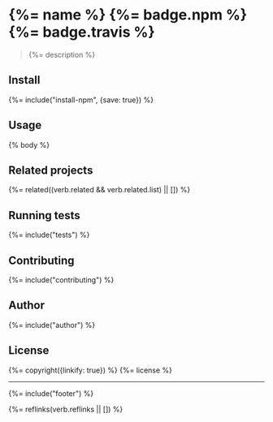 # {%= name %} {%= badge.npm %} {%= badge.travis %}

> {%= description %}

## Install
{%= include("install-npm", {save: true}) %}

## Usage
{% body %}

## Related projects
{%= related((verb.related && verb.related.list) || []) %}  

## Running tests
{%= include("tests") %}

## Contributing
{%= include("contributing") %}

## Author
{%= include("author") %}

## License
{%= copyright({linkify: true}) %}
{%= license %}

***

{%= include("footer") %}

{%= reflinks(verb.reflinks || []) %}
